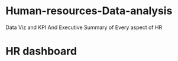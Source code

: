 # Human-resources-Data-analysis
Data Viz and KPI 
And Executive  Summary of Every aspect of HR 
# HR dashboard
